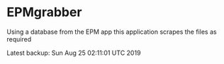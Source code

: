 # EPMgrabber
Using a database from the EPM app this application scrapes the files as required


Latest backup: Sun Aug 25 02:11:01 UTC 2019
